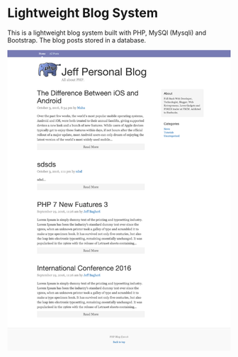 # Lightweight Blog System

This is  a lightweight blog system  built with PHP, MySQl (Mysqli) and Bootstrap. The blog posts stored in a database.

![result](https://github.com/JeffShomali/Practice/blob/master/PHP/PHP_Blog/Result.png?raw=true)
